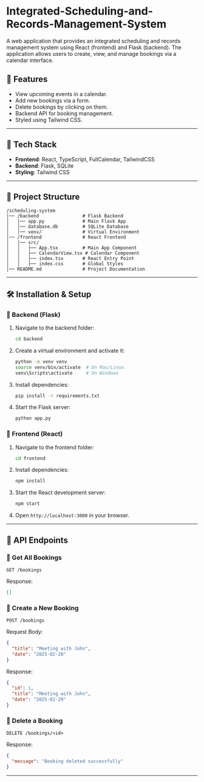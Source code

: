 # Integrated-Scheduling-and-Records-Management-System
A web application that provides an integrated scheduling and records management system using React (frontend) and Flask (backend). The application allows users to create, view, and manage bookings via a calendar interface.

## 📌 Features

- View upcoming events in a calendar.
- Add new bookings via a form.
- Delete bookings by clicking on them.
- Backend API for booking management.
- Styled using Tailwind CSS.

---

## 🚀 Tech Stack

- **Frontend**: React, TypeScript, FullCalendar, TailwindCSS
- **Backend**: Flask, SQLite
- **Styling**: Tailwind CSS

---

## 📂 Project Structure

```
/scheduling-system
│── /backend                # Flask Backend
│   │── app.py              # Main Flask App
│   │── database.db         # SQLite Database
│   │── venv/               # Virtual Environment
│── /frontend               # React Frontend
│   │── src/
│   │   ├── App.tsx         # Main App Component
│   │   ├── CalendarView.tsx # Calendar Component
│   │   ├── index.tsx       # React Entry Point
│   │   ├── index.css       # Global Styles
│── README.md               # Project Documentation
```

---

## 🛠️ Installation & Setup

### 🔹 Backend (Flask)

1. Navigate to the backend folder:
   ```sh
   cd backend
   ```
2. Create a virtual environment and activate it:
   ```sh
   python -m venv venv
   source venv/bin/activate  # On Mac/Linux
   venv\Scripts\activate     # On Windows
   ```
3. Install dependencies:
   ```sh
   pip install -r requirements.txt
   ```
4. Start the Flask server:
   ```sh
   python app.py
   ```

### 🔹 Frontend (React)

1. Navigate to the frontend folder:
   ```sh
   cd frontend
   ```
2. Install dependencies:
   ```sh
   npm install
   ```
3. Start the React development server:
   ```sh
   npm start
   ```
4. Open `http://localhost:3000` in your browser.

---

## 📡 API Endpoints

### 🔹 Get All Bookings

```http
GET /bookings
```

Response:

```json
[]
```

### 🔹 Create a New Booking

```http
POST /bookings
```

Request Body:

```json
{
  "title": "Meeting with John",
  "date": "2025-02-20"
}
```

Response:

```json
{
  "id": 1,
  "title": "Meeting with John",
  "date": "2025-02-20"
}
```

### 🔹 Delete a Booking

```http
DELETE /bookings/<id>
```

Response:

```json
{
  "message": "Booking deleted successfully"
}
```

---
